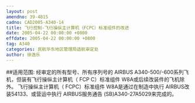 ```yaml
---
layout: post
amendno: 39-4815
cadno: CAD2005-A340-14
title: 飞行控制-飞行操纵主计算机（FCPC）标准组件的改进
date: 2005-04-22 00:00:00 +0800
effdate: 2005-04-22 00:00:00 +0800
tag: A340
categories: 民航华东地区管理局适航审定处
author: 徐逸乐
---
```


##适用范围:
经审定的所有型号、所有序列号的 AIRBUS A340-500/-600系列飞机，但装有飞行操纵主计算机（ FCP C）标准组件 W8A或后续改装件的飞机除外。
飞行操纵主计算机（ FCPC）标准组件 W8A是通过在制造中执行 AIRBUS改装54133、或营运中执行 AIRBUS服务通告 (SB)A340-27A5029来完成的。

